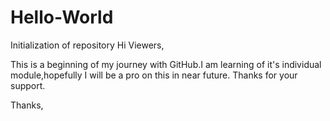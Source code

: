 # Hello-World
Initialization of repository
Hi Viewers,

This is a beginning of my journey with GitHub.I am learning of it's individual module,hopefully I will be a pro on this in near future.
Thanks for your support.

Thanks,
